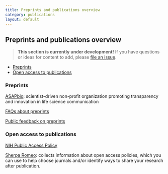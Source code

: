 ```yaml
---
title: Preprints and publications overview
category: publications
layout: default
---
```


## Preprints and publications overview

> **This section is currently under development!**
> If you have questions or ideas for content to add,
> please [file an issue](https://github.com/chanzuckerberg/open-science/issues).

- [Preprints](#preprints)
- [Open access to publications](#open-access-to-publications)

### Preprints

[ASAPbio](https://asapbio.org/): scientist-driven non-profit organization promoting transparency and innovation in life science communication

[FAQs about preprints](https://asapbio.org/preprint-info/preprint-faq#general)

[Public feedback on preprints](https://asapbio.org/public-preprint-feedback-faq)

### Open access to publications

[NIH Public Access Policy](https://publicaccess.nih.gov/)

[Sherpa Romeo](https://v2.sherpa.ac.uk/romeo/): collects information about open access policies,
which you can use to help choose journals and/or identify ways to share your research after publication.
